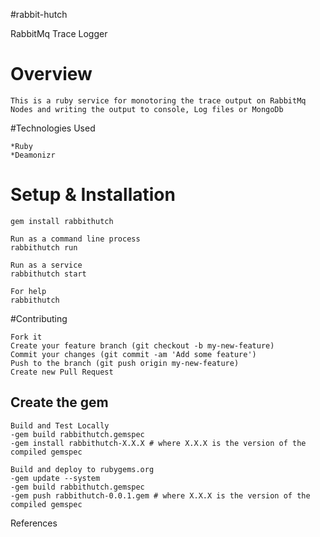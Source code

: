 #rabbit-hutch

RabbitMq Trace Logger

# Overview
	
	This is a ruby service for monotoring the trace output on RabbitMq Nodes and writing the output to console, Log files or MongoDb

#Technologies Used
	
	*Ruby
	*Deamonizr
	
# Setup & Installation

	gem install rabbithutch
	
	Run as a command line process
	rabbithutch run 
	
	Run as a service
	rabbithutch start 
	
	For help
	rabbithutch

#Contributing
	
	Fork it
	Create your feature branch (git checkout -b my-new-feature)
	Commit your changes (git commit -am 'Add some feature')
	Push to the branch (git push origin my-new-feature)
	Create new Pull Request

## Create the gem
	
	Build and Test Locally
	-gem build rabbithutch.gemspec
	-gem install rabbithutch-X.X.X # where X.X.X is the version of the compiled gemspec
	
	Build and deploy to rubygems.org
	-gem update --system
	-gem build rabbithutch.gemspec
	-gem push rabbithutch-0.0.1.gem # where X.X.X is the version of the compiled gemspec


References
	
